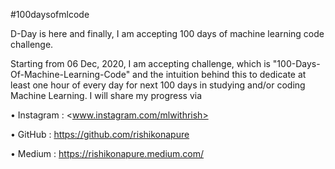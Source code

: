 #100daysofmlcode

D-Day is here and finally, I am accepting 100 days of machine learning code challenge.

Starting from 06 Dec, 2020, I am accepting challenge, which is "100-Days-Of-Machine-Learning-Code" and the intuition behind this to dedicate at least one hour of every day for next 100 days in studying and/or coding Machine Learning. I will share my progress via

• Instagram : <www.instagram.com/mlwithrish>

• GitHub :  <https://github.com/rishikonapure>
 
• Medium : <https://rishikonapure.medium.com/>


